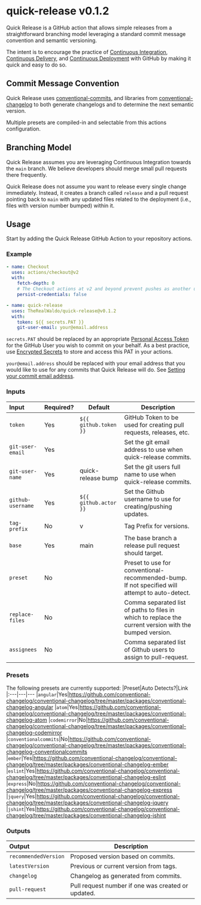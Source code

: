 # quick-release v0.1.2

Quick Release is a GitHub action that allows simple releases from a straightforward branching model leveraging a standard commit message convention and semantic versioning.

The intent is to encourage the practice of [Continuous Integration](https://en.wikipedia.org/wiki/Continuous_integration), [Continuous Delivery](https://en.wikipedia.org/wiki/Continuous_delivery), and [Continuous Deployment](https://en.wikipedia.org/wiki/Continuous_deployment) with GitHub by making it quick and easy to do so.

## Commit Message Convention

Quick Release uses [conventional-commits](https://www.conventionalcommits.org/), and libraries from [conventional-changelog](https://github.com/conventional-changelog/conventional-changelog) to both generate changelogs and to determine the next semantic version.

Multiple presets are compiled-in and selectable from this actions configuration.

## Branching Model

Quick Release assumes you are leveraging Continuous Integration towards the `main` branch.  We believe developers should merge small pull requests there frequently.

Quick Release does not assume you want to release every single change immediately.  Instead, it creates a branch called `release` and a pull request pointing back to `main` with any updated files related to the deployment (i.e., files with version number bumped) within it.

## Usage

Start by adding the Quick Release GitHub Action to your repository actions.

### Example

```yaml
- name: Checkout
  uses: actions/checkout@v2
  with:
    fetch-depth: 0
    # The Checkout actions at v2 and beyond prevent pushes as another user because `persist-credentials` is now set to true by default.
    persist-credentials: false

- name: quick-release
  uses: TheRealWaldo/quick-release@v0.1.2
  with:
    token: ${{ secrets.PAT }}
    git-user-email: your@email.address
```

`secrets.PAT` should be replaced by an appropriate [Personal Access Token](https://docs.github.com/en/authentication/keeping-your-account-and-data-secure/creating-a-personal-access-token) for the GitHub User you wish to commit on your behalf.  As a best practice, use [Encrypted Secrets](https://docs.github.com/en/actions/security-guides/encrypted-secrets) to store and access this PAT in your actions.

`your@email.address` should be replaced with your email address that you would like to use for any commits that Quick Release will do.  See [Setting your commit email address](https://docs.github.com/en/account-and-profile/setting-up-and-managing-your-github-user-account/managing-email-preferences/setting-your-commit-email-address).

### Inputs

|Input|Required?|Default|Description
|:---|---|---|----
|`token`|Yes|`${{ github.token }}`|GitHub Token to be used for creating pull requests, releases, etc.
|`git-user-email`|Yes||Set the git email address to use when quick-release commits.
|`git-user-name`|Yes|quick-release bump|Set the git users full name to use when quick-release commits.
|`github-username`|Yes|`${{ github.actor }}`|Set the Github username to use for creating/pushing updates.
|`tag-prefix`|No|v|Tag Prefix for versions.
|`base`|Yes|main|The base branch a release pull request should target.
|`preset`|No||Preset to use for conventional-recommended-bump.  If not specified will attempt to auto-detect.
|`replace-files`|No||Comma separated list of paths to files in which to replace the current version with the bumped version.
|`assignees`|No||Comma separated list of Github users to assign to pull-request.

### Presets

The following presets are currently supported:
|Preset|Auto Detects?|Link
|:---|---|---
|`angular`|Yes|https://github.com/conventional-changelog/conventional-changelog/tree/master/packages/conventional-changelog-angular
|`atom`|Yes|https://github.com/conventional-changelog/conventional-changelog/tree/master/packages/conventional-changelog-atom
|`codemirror`|No|https://github.com/conventional-changelog/conventional-changelog/tree/master/packages/conventional-changelog-codemirror
|`conventionalcommits`|No|https://github.com/conventional-changelog/conventional-changelog/tree/master/packages/conventional-changelog-conventionalcommits
|`ember`|Yes|https://github.com/conventional-changelog/conventional-changelog/tree/master/packages/conventional-changelog-ember
|`eslint`|Yes|https://github.com/conventional-changelog/conventional-changelog/tree/master/packages/conventional-changelog-eslint
|`express`|No|https://github.com/conventional-changelog/conventional-changelog/tree/master/packages/conventional-changelog-express
|`jquery`|Yes|https://github.com/conventional-changelog/conventional-changelog/tree/master/packages/conventional-changelog-jquery
|`jshint`|Yes|https://github.com/conventional-changelog/conventional-changelog/tree/master/packages/conventional-changelog-jshint

### Outputs
|Output|Description
|:---|---
|`recommendedVersion`|Proposed version based on commits.
|`latestVersion`|Previous or current version from tags.
|`changelog`|Changelog as generated from commits.
|`pull-request`|Pull request number if one was created or updated.
